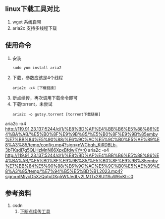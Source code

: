 ## linux下载工具对比
1. wget 系统自带
2. aria2c 支持多线程下载


## 使用命令
1. 安装
    ```
    sudo yum install aria2
    ```
2. 下载，参数应该是4个线程
    ```
    aria2c -x4 [下载链接]
    ```
3. 断点续传，再次调用下载命令即可
4. 下载torrent，未尝试
    ```
    aria2c -o gutsy.torrent [torrent下载链接] 
    ```

aria2c -x4 http://119.91.23.137:5244/d/1/%E8%BD%AF%E4%BB%B6%E5%88%86%E4%BA%AB/%E5%B0%8F%E9%9B%85/%E5%B0%8F%E9%9B%85emby%E7%BB%84%E5%90%88/%E6%9C%AC%E5%9C%B0%E5%AE%89%E8%A3%85/temp/config.mp4?sign=nWCbqh_KjRDBLb-3bFKsdI7g5QLHzMnN66XpxBfdwKY=:0
aria2c -x4 http://119.91.23.137:5244/d/1/%E8%BD%AF%E4%BB%B6%E5%88%86%E4%BA%AB/%E5%B0%8F%E9%9B%85/%E5%B0%8F%E9%9B%85emby%E7%BB%84%E5%90%88/%E6%9C%AC%E5%9C%B0%E5%AE%89%E8%A3%85/temp/%E7%94%B5%E5%BD%B1.2023.mp4?sign=nIMjycD5XzQqtpDXq5W1JedLy2LMtTx28Ut1SuW6vKI=:0

## 参考资料
1. csdn
   1. [下断点续传工具](https://blog.csdn.net/weixin_34080903/article/details/85504081)
